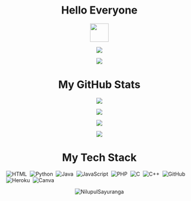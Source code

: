 <h1 align="center"> Hello Everyone </h1>

<p align="center"><picture align="center"><img align="center" src = "https://github.com/7oSkaaa/7oSkaaa/blob/main/Images/about_me.gif?raw=true" width = 50px></picture></p>

<p align="center">
  <a href="https://github.com/NilupulSayuranga/readme-typing-svg"><img src="https://readme-typing-svg.herokuapp.com?font=Time+New+Roman&color=cyan&size=30&center=true&vCenter=true&width=600&height=100&lines=I+am+Nilupul+Sayuranga;Welcome+to+my+GitHub+Profile;"></a></p>


<p align="center">
<img src="https://user-images.githubusercontent.com/73097560/115834477-dbab4500-a447-11eb-908a-139a6edaec5c.gif"> 


<h1 align="center"> My GitHub Stats </h1>
<p align="center">
  <img src="https://github-readme-stats.vercel.app/api?username=NilupulSayuranga&theme=radical&hide_border=false&include_all_commits=false&count_private=false"><br/>
<p align="center">
  <img src="https://github-readme-streak-stats.herokuapp.com/?user=NilupulSayuranga&theme=radical&hide_border=false"><br/>
<p align="center">
  <img src="https://github-readme-stats.vercel.app/api/top-langs/?username=NilupulSayuranga&theme=radical&hide_border=false&include_all_commits=false&count_private=false&layout=compact">


<p align="center">
<img src="https://user-images.githubusercontent.com/73097560/115834477-dbab4500-a447-11eb-908a-139a6edaec5c.gif">


<h1 align="center"> My Tech Stack </h1>

![HTML](https://img.shields.io/badge/-HTML-05122A?style=flat&logo=HTML5)&nbsp;
![Python](https://img.shields.io/badge/-Python-05122A?style=flat&logo=python)&nbsp;
![Java](https://img.shields.io/badge/-Java-05122A?style=flat&logo=Java&logoColor=FFA518)&nbsp;
![JavaScript](https://img.shields.io/badge/-JavaScript-05122A?style=flat&logo=javascript)&nbsp;
![PHP](https://img.shields.io/badge/-PHP-05122A?style=flat&logo=php&logoColor=777BB4)&nbsp;
![C](https://img.shields.io/badge/-C-05122A?style=flat&logo=C&logoColor=A8B9CC)&nbsp;
![C++](https://img.shields.io/badge/-C++-05122A?style=flat&logo=C%2B%2B&logoColor=00599C)&nbsp;
![GitHub](https://img.shields.io/badge/-GitHub-05122A?style=flat&logo=github)&nbsp;
![Heroku](https://img.shields.io/badge/Heroku%20-%23430098.svg?logo=heroku&logoColor=white)&nbsp;
![Canva](https://img.shields.io/badge/Canva-%2300C4CC.svg?style=flat&logo=Canva&logoColor=white)&nbsp;

  
<p align="center"> <img src="https://komarev.com/ghpvc/?username=NilupulSayuranga&label=Profile%20views&color=008000&style=flat"
    alt="NilupulSayuranga" /> 
  </p>
